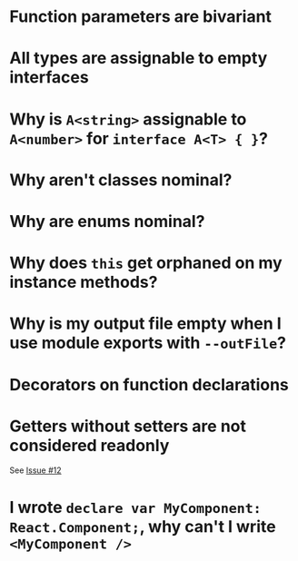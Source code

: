 # Function parameters are bivariant

# All types are assignable to empty interfaces

# Why is `A<string>` assignable to `A<number>` for `interface A<T> { }`?

# Why aren't classes nominal?

# Why are enums nominal?

# Why does `this` get orphaned on my instance methods?

# Why is my output file empty when I use module exports with `--outFile`?

# Decorators on function declarations

# Getters without setters are not considered readonly

See [Issue #12](https://github.com/Microsoft/TypeScript/issues/12)

# I wrote `declare var MyComponent: React.Component;`, why can't I write `<MyComponent />`